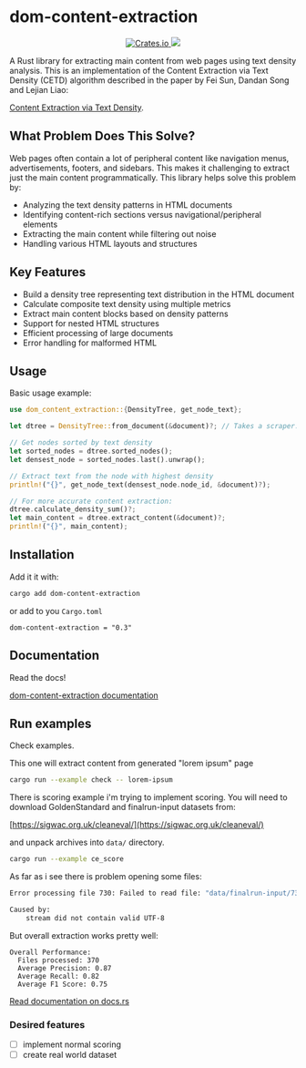 # dom-content-extraction

<div align="center">
   <a href="https://crates.io/crates/dom-content-extraction">
        <img src="https://img.shields.io/crates/dr/dom-content-extraction" alt="Crates.io">
    </a>
  <a href="https://codecov.io/github/oiwn/dom-content-extraction" > 
   <img src="https://codecov.io/github/oiwn/dom-content-extraction/graph/badge.svg?token=6Y7IYX29OP"/> 
   </a>
</div>


A Rust library for extracting main content from web pages using text 
density analysis. This is an implementation of the Content Extraction 
via Text Density (CETD) algorithm described in the paper by Fei Sun, 
Dandan Song and Lejian Liao: 

[Content Extraction via Text Density](http://ofey.me/papers/cetd-sigir11.pdf).

## What Problem Does This Solve?

Web pages often contain a lot of peripheral content like navigation menus, advertisements, footers, and sidebars. This makes it challenging to extract just the main content programmatically. This library helps solve this problem by:

- Analyzing the text density patterns in HTML documents
- Identifying content-rich sections versus navigational/peripheral elements
- Extracting the main content while filtering out noise
- Handling various HTML layouts and structures

## Key Features

- Build a density tree representing text distribution in the HTML document
- Calculate composite text density using multiple metrics
- Extract main content blocks based on density patterns
- Support for nested HTML structures
- Efficient processing of large documents
- Error handling for malformed HTML

## Usage

Basic usage example:

```rust
use dom_content_extraction::{DensityTree, get_node_text};

let dtree = DensityTree::from_document(&document)?; // Takes a scraper::Html document

// Get nodes sorted by text density
let sorted_nodes = dtree.sorted_nodes();
let densest_node = sorted_nodes.last().unwrap();

// Extract text from the node with highest density
println!("{}", get_node_text(densest_node.node_id, &document)?);

// For more accurate content extraction:
dtree.calculate_density_sum()?;
let main_content = dtree.extract_content(&document)?;
println!("{}", main_content);
```

## Installation 

Add it it with:

```bash
cargo add dom-content-extraction
```

or add to you  `Cargo.toml`

```
dom-content-extraction = "0.3"
```

## Documentation

Read the docs! 

[dom-content-extraction documentation](https://docs.rs/dom-content-extraction/latest/dom_content_extraction/)

## Run examples

Check examples.

This one will extract content from generated "lorem ipsum" page

```bash
cargo run --example check -- lorem-ipsum 
```

There is scoring example i'm trying to implement scoring.
You will need to download GoldenStandard and finalrun-input datasets from:

[https://sigwac.org.uk/cleaneval/](https://sigwac.org.uk/cleaneval/)

and unpack archives into `data/` directory.

```bash
cargo run --example ce_score
```

As far as i see there is problem opening some files:

```bash
Error processing file 730: Failed to read file: "data/finalrun-input/730.html"

Caused by:
    stream did not contain valid UTF-8
```

But overall extraction works pretty well:

```text
Overall Performance:
  Files processed: 370
  Average Precision: 0.87
  Average Recall: 0.82
  Average F1 Score: 0.75  
```

[Read documentation on docs.rs](https://docs.rs/dom-content-extraction/latest/dom_content_extraction/)


### Desired features

- [ ] implement normal scoring
- [ ] create real world dataset
